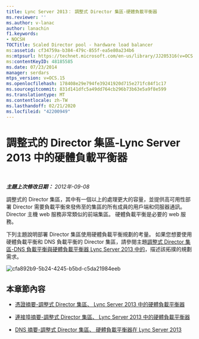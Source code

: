```yaml
---
title: Lync Server 2013： 調整式 Director 集區-硬體負載平衡器
ms.reviewer: ''
ms.author: v-lanac
author: lanachin
f1.keywords:
- NOCSH
TOCTitle: Scaled Director pool - hardware load balancer
ms:assetid: cf34759a-b384-479c-855f-ea5e80a234b6
ms:mtpsurl: https://technet.microsoft.com/en-us/library/JJ205316(v=OCS.15)
ms:contentKeyID: 48185585
ms.date: 07/23/2014
manager: serdars
mtps_version: v=OCS.15
ms.openlocfilehash: 178408e29e794fe39241920d715e271fc84f1c17
ms.sourcegitcommit: 831d141dfc5a49dd764cb296b73b63e5a9f8e599
ms.translationtype: MT
ms.contentlocale: zh-TW
ms.lasthandoff: 02/21/2020
ms.locfileid: "42200949"
---
```

<div data-xmlns="http://www.w3.org/1999/xhtml">

<div class="topic" data-xmlns="http://www.w3.org/1999/xhtml" data-msxsl="urn:schemas-microsoft-com:xslt" data-cs="https://msdn.microsoft.com/">

<div data-asp="https://msdn2.microsoft.com/asp">

# <a name="scaled-director-pool---hardware-load-balancer-in-lync-server-2013"></a>調整式的 Director 集區-Lync Server 2013 中的硬體負載平衡器

</div>

<div id="mainSection">

<div id="mainBody">

<span> </span>

_**主題上次修改日期：** 2012年-09-08_

調整式的 Director 集區，其中有一個以上的處理更大的容量，並提供高可用性部署 Director 需要負載平衡來發佈至的集區的所有成員的用戶端和伺服器通訊。 Director 主機 web 服務非常類似的前端集區。 硬體負載平衡是必要的 web 服務。

下列主題說明部署 Director 集區使用硬體負載平衡規劃的考量。 如果您想要使用硬體負載平衡和 DNS 負載平衡的 Director 集區，請參閱主題[調整式 Director 集區-DNS 負載平衡與硬體負載平衡器 Lync Server 2013 中的](lync-server-2013-scaled-director-pool-dns-load-balancing-and-hardware-load-balancer.md)，描述該拓撲的規劃需求。

![cfa892b9-5b24-4245-b5bd-c5da21984eeb](images/JJ205316.cfa892b9-5b24-4245-b5bd-c5da21984eeb(OCS.15).jpg "cfa892b9-5b24-4245-b5bd-c5da21984eeb")

<div>

## <a name="in-this-section"></a>本章節內容

  - [憑證摘要-調整式 Director 集區、 Lync Server 2013 中的硬體負載平衡器](lync-server-2013-certificate-summary-scaled-director-pool-hardware-load-balancer.md)

  - [連接埠摘要-調整式 Director 集區、 Lync Server 2013 中的硬體負載平衡器](lync-server-2013-port-summary-scaled-director-pool-hardware-load-balancer.md)

  - [DNS 摘要-調整式 Director 集區、 硬體負載平衡器在 Lync Server 2013](lync-server-2013-dns-summary-scaled-director-pool-hardware-load-balancer.md)

</div>

</div>

<span> </span>

</div>

</div>

</div>

